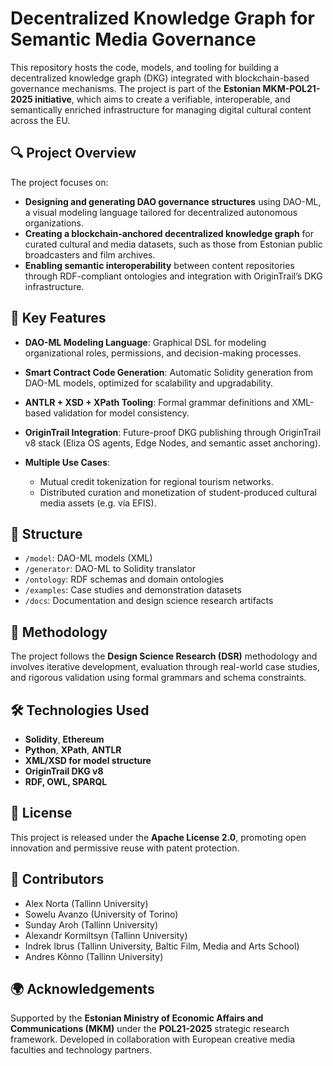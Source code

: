 # Decentralized Knowledge Graph for Semantic Media Governance

This repository hosts the code, models, and tooling for building a decentralized knowledge graph (DKG) integrated with blockchain-based governance mechanisms. The project is part of the **Estonian MKM-POL21-2025 initiative**, which aims to create a verifiable, interoperable, and semantically enriched infrastructure for managing digital cultural content across the EU.

## 🔍 Project Overview

The project focuses on:

* **Designing and generating DAO governance structures** using DAO-ML, a visual modeling language tailored for decentralized autonomous organizations.
* **Creating a blockchain-anchored decentralized knowledge graph** for curated cultural and media datasets, such as those from Estonian public broadcasters and film archives.
* **Enabling semantic interoperability** between content repositories through RDF-compliant ontologies and integration with OriginTrail’s DKG infrastructure.

## 🔧 Key Features

* **DAO-ML Modeling Language**: Graphical DSL for modeling organizational roles, permissions, and decision-making processes.
* **Smart Contract Code Generation**: Automatic Solidity generation from DAO-ML models, optimized for scalability and upgradability.
* **ANTLR + XSD + XPath Tooling**: Formal grammar definitions and XML-based validation for model consistency.
* **OriginTrail Integration**: Future-proof DKG publishing through OriginTrail v8 stack (Eliza OS agents, Edge Nodes, and semantic asset anchoring).
* **Multiple Use Cases**:

  * Mutual credit tokenization for regional tourism networks.
  * Distributed curation and monetization of student-produced cultural media assets (e.g. via EFIS).

## 📁 Structure

* `/model`: DAO-ML models (XML)
* `/generator`: DAO-ML to Solidity translator
* `/ontology`: RDF schemas and domain ontologies
* `/examples`: Case studies and demonstration datasets
* `/docs`: Documentation and design science research artifacts

## 🧪 Methodology

The project follows the **Design Science Research (DSR)** methodology and involves iterative development, evaluation through real-world case studies, and rigorous validation using formal grammars and schema constraints.

## 🛠 Technologies Used

* **Solidity**, **Ethereum**
* **Python**, **XPath**, **ANTLR**
* **XML/XSD for model structure**
* **OriginTrail DKG v8**
* **RDF, OWL, SPARQL**

## 📜 License

This project is released under the **Apache License 2.0**, promoting open innovation and permissive reuse with patent protection.

## 👥 Contributors

* Alex Norta (Tallinn University)
* Sowelu Avanzo (University of Torino)
* Sunday Aroh (Tallinn University)
* Alexandr Kormiltsyn (Tallinn University)
* Indrek Ibrus (Tallinn University, Baltic Film, Media and Arts School)
* Andres Kõnno (Tallinn University)

## 🌍 Acknowledgements

Supported by the **Estonian Ministry of Economic Affairs and Communications (MKM)** under the **POL21-2025** strategic research framework. Developed in collaboration with European creative media faculties and technology partners.
